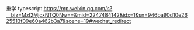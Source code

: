 
重学 typescript
https://mp.weixin.qq.com/s?__biz=MzI2MjcxNTQ0Nw==&mid=2247484142&idx=1&sn=946ba90d10e2625513f09e60a462b3a7&scene=19#wechat_redirect

